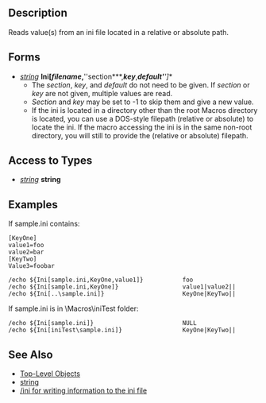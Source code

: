 ## Description

Reads value(s) from an ini file located in a relative or absolute path.

## Forms

-   *[string](../data-types/datatype-string.md)* **Ini\[***filename***,**''section***,***key***,***default'**'\]**
    -   The *section*, *key*, and *default* do not need to be given. If *section* or *key* are not given, multiple
        values are read.
    -   *Section* and *key* may be set to -1 to skip them and give a new value.
    -   If the ini is located in a directory other than the root Macros directory is located, you can use a DOS-style
        filepath (relative or absolute) to locate the ini. If the macro accessing the ini is in the same non-root
        directory, you will still to provide the (relative or absolute) filepath.

## Access to Types

-   *[string](../data-types/datatype-string.md)* **string**

## Examples

If sample.ini contains:

`[KeyOne]`  
`value1=foo`  
`value2=bar`  
`[KeyTwo]`  
`Value3=foobar`

`/echo ${Ini[sample.ini,KeyOne,value1]}           foo`  
`/echo ${Ini[sample.ini,KeyOne]}                  value1|value2||`  
`/echo ${Ini[..\sample.ini]}                      KeyOne|KeyTwo||`

If sample.ini is in \\Macros\\iniTest folder:

`/echo ${Ini[sample.ini]}                         NULL`  
`/echo ${Ini[iniTest\sample.ini]}                 KeyOne|KeyTwo||`

## See Also

-   [Top-Level Objects](top-level-objects.md)
-   [string](../data-types/datatype-string.md)
-   [/ini for writing information to the ini file](../macro-commands/ini.md)


